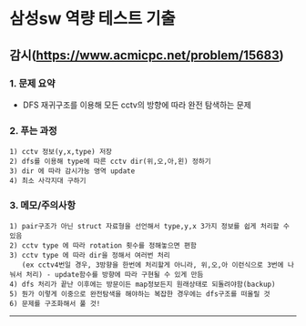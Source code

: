 삼성sw 역량 테스트 기출 
=============
## 감시(https://www.acmicpc.net/problem/15683)
### 1. 문제 요약
* DFS 재귀구조를 이용해 모든 cctv의 방향에 따라 완전 탐색하는 문제

### 2. 푸는 과정

    1) cctv 정보(y,x,type) 저장
    2) dfs를 이용해 type에 따른 cctv dir(위,오,아,왼) 정하기 
    3) dir 에 따라 감시가능 영역 update
    4) 최소 사각지대 구하기 

### 3. 메모/주의사항 
    1) pair구조가 아닌 struct 자료형을 선언해서 type,y,x 3가지 정보를 쉽게 처리할 수 있음
    2) cctv type 에 따라 rotation 횟수를 정해놓으면 편함
    3) cctv type 에 따라 dir을 정해서 여러번 처리
       (ex cctv4번일 경우, 3방향을 한번에 처리할게 아니라, 위,오,아 이런식으로 3번에 나눠서 처리) - update함수를 방향에 따라 구현될 수 있게 만듬
    4) dfs 처리가 끝난 이후에는 방문이든 map정보든지 원래상태로 되돌려야함(backup)
    5) 뭔가 이렇게 이중으로 완전탐색을 해야하는 복잡한 경우에는 dfs구조를 떠올릴 것 
    6) 문제를 구조화해서 풀 것!

--------------------------------------------------

